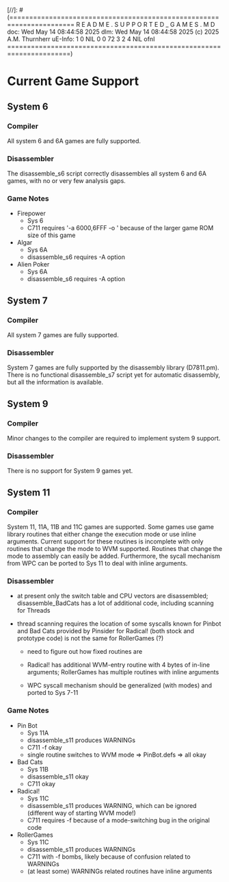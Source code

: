 [//]: # (======================================================================
                    R E A D M E . S U P P O R T E D _ G A M E S . M D 
                    doc: Wed May 14 08:44:58 2025
                    dlm: Wed May 14 08:44:58 2025
                    (c) 2025 A.M. Thurnherr
                    uE-Info: 1 0 NIL 0 0 72 3 2 4 NIL ofnI
======================================================================)



# Current Game Support

## System 6

### Compiler

All system 6 and 6A games are fully supported.

### Disassembler

The disassemble_s6 script correctly disassembles all system 6 and 6A
games, with no or very few analysis gaps. 

### Game Notes

- Firepower
	- Sys 6
	- C711 requires '-a 6000,6FFF -o <output file>' because of the
	  larger game ROM size of this game
- Algar
	- Sys 6A
	- disassemble_s6 requires -A option
- Alien Poker
	- Sys 6A
	- disassemble_s6 requires -A option



## System 7

### Compiler

All system 7 games are fully supported.

### Disassembler

System 7 games are fully supported by the disassembly library
(D7811.pm). There is no functional disassemble_s7 script yet for
automatic disassembly, but all the information is available.


## System 9

### Compiler

Minor changes to the compiler are required to implement system 9 support. 

### Disassembler

There is no support for System 9 games yet. 


## System 11

### Compiler

System 11, 11A, 11B and 11C games are supported. Some games use game
library routines that either change the execution mode or use inline
arguments. Current support for these routines is incomplete with only
routines that change the mode to WVM supported. Routines that change
the mode to assembly can easily be added. Furthermore, the sycall
mechanism from WPC can be ported to Sys 11 to deal with inline
arguments. 

### Disassembler

- at present only the switch table and CPU vectors are disassembled;
disassemble_BadCats has a lot of additional code, including scanning
for Threads

- thread scanning requires the location of some syscalls known for
Pinbot and Bad Cats provided by Pinsider for Radical! (both stock and
prototype code) is not the same for RollerGames (?)

	- need to figure out how fixed routines are
	
	- Radical! has additional WVM-entry routine with 4
	  bytes of in-line arguments; RollerGames has multiple
	  routines with inline arguments

	- WPC syscall mechanism should be generalized
	  (with modes) and ported to Sys 7-11

### Game Notes

- Pin Bot
	- Sys 11A
	- disassemble_s11 produces WARNINGs
	- C711 -f okay
	- single routine switches to WVM mode => PinBot.defs => all okay
- Bad Cats
	- Sys 11B
	- disassemble_s11 okay
	- C711 okay
- Radical!
	- Sys 11C
	- disassemble_s11 produces WARNING, which can be ignored (different way of starting WVM mode!)
	- C711 requires -f because of a mode-switching bug in the original code
- RollerGames
	- Sys 11C
	- disassemble_s11 produces WARNINGs
	- C711 with -f bombs, likely because of confusion related to WARNINGs
	- (at least some) WARNINGs related routines have inline arguments


